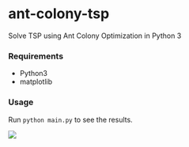# ant-colony-tsp
Solve TSP using Ant Colony Optimization in Python 3

### Requirements
* Python3
* matplotlib

### Usage
Run `python main.py` to see the results.

![](https://ooo.0o0.ooo/2017/04/19/58f75b7474f6c.png)
